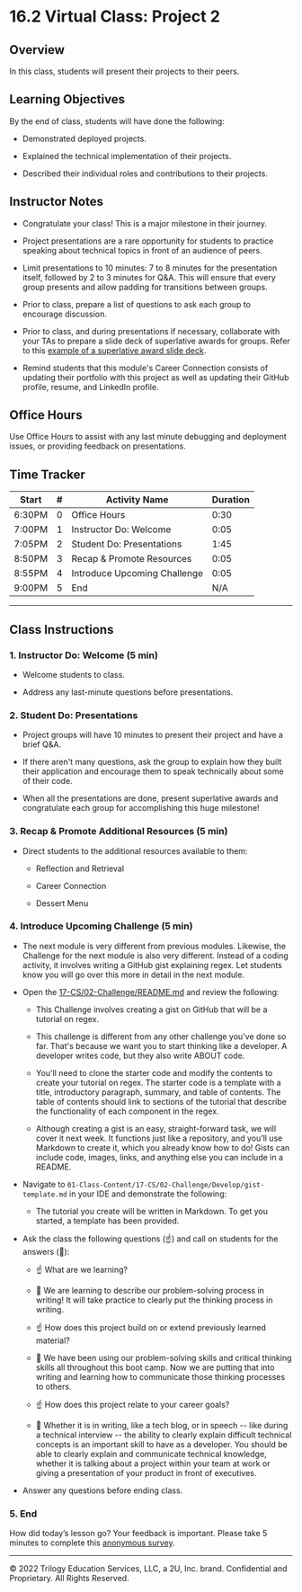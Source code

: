 # 16.2 Virtual Class: Project 2

## Overview

In this class, students will present their projects to their peers.

## Learning Objectives

By the end of class, students will have done the following:

* Demonstrated deployed projects.

* Explained the technical implementation of their projects.

* Described their individual roles and contributions to their projects.

## Instructor Notes

* Congratulate your class! This is a major milestone in their journey.

* Project presentations are a rare opportunity for students to practice speaking about technical topics in front of an audience of peers.

* Limit presentations to 10 minutes: 7 to 8 minutes for the presentation itself, followed by 2 to 3 minutes for Q&A. This will ensure that every group presents and allow padding for transitions between groups.

* Prior to class, prepare a list of questions to ask each group to encourage discussion.

* Prior to class, and during presentations if necessary, collaborate with your TAs to prepare a slide deck of superlative awards for groups. Refer to this [example of a superlative award slide deck](https://docs.google.com/presentation/d/1fJGzsclaQ5TKBk3EnL7Gc-bg1ijSGM6_oB1gvpKYnZE/edit?usp=sharing).

* Remind students that this module's Career Connection consists of updating their portfolio with this project as well as updating their GitHub profile, resume, and LinkedIn profile.

## Office Hours

Use Office Hours to assist with any last minute debugging and deployment issues, or providing feedback on presentations.

## Time Tracker

| Start  | #   | Activity Name                  | Duration |
| ------ | --- | ----------------------------   | -------- |
| 6:30PM | 0   | Office Hours                   | 0:30     |
| 7:00PM | 1   | Instructor Do: Welcome         | 0:05     |
| 7:05PM | 2   | Student Do: Presentations      | 1:45     |
| 8:50PM | 3   | Recap & Promote Resources      | 0:05     |
| 8:55PM | 4   | Introduce Upcoming Challenge   | 0:05     |
| 9:00PM | 5   | End                            | N/A      |

---

## Class Instructions

### 1. Instructor Do: Welcome (5 min)

* Welcome students to class.

* Address any last-minute questions before presentations.

### 2. Student Do: Presentations

* Project groups will have 10 minutes to present their project and have a brief Q&A.

* If there aren't many questions, ask the group to explain how they built their application and encourage them to speak technically about some of their code.

* When all the presentations are done, present superlative awards and congratulate each group for accomplishing this huge milestone!

### 3. Recap & Promote Additional Resources (5 min)

* Direct students to the additional resources available to them:

  * Reflection and Retrieval

  * Career Connection

  * Dessert Menu

### 4. Introduce Upcoming Challenge (5 min)

* The next module is very different from previous modules. Likewise, the Challenge for the next module is also very different. Instead of a coding activity, it involves writing a GitHub gist explaining regex. Let students know you will go over this more in detail in the next module.

* Open the [17-CS/02-Challenge/README.md](../../01-Class-Content/17-CS/02-Challenge/README.md) and review the following:

  * This Challenge involves creating a gist on GitHub that will be a tutorial on regex.

  * This challenge is different from any other challenge you've done so far. That's because we want you to start thinking like a developer. A developer writes code, but they also write ABOUT code.

  * You'll need to clone the starter code and modify the contents to create your tutorial on regex. The starter code is a template with a title, introductory paragraph, summary, and table of contents. The table of contents should link to sections of the tutorial that describe the functionality of each component in the regex.

  * Although creating a gist is an easy, straight-forward task, we will cover it next week. It functions just like a repository, and you’ll use Markdown to create it, which you already know how to do! Gists can include code, images, links, and anything else you can include in a README.

* Navigate to `01-Class-Content/17-CS/02-Challenge/Develop/gist-template.md` in your IDE and demonstrate the following:

  * The tutorial you create will be written in Markdown. To get you started, a template has been provided.

* Ask the class the following questions (☝️) and call on students for the answers (🙋):

  * ☝️ What are we learning?

  * 🙋 We are learning to describe our problem-solving process in writing! It will take practice to clearly put the thinking process in writing.

  * ☝️ How does this project build on or extend previously learned material?

  * 🙋 We have been using our problem-solving skills and critical thinking skills all throughout this boot camp. Now we are putting that into writing and learning how to communicate those thinking processes to others.

  * ☝️ How does this project relate to your career goals?

  * 🙋 Whether it is in writing, like a tech blog, or in speech -- like during a technical interview -- the ability to clearly explain difficult technical concepts is an important skill to have as a developer. You should be able to clearly explain and communicate technical knowledge, whether it is talking about a project within your team at work or giving a presentation of your product in front of executives.

* Answer any questions before ending class.

### 5. End

How did today’s lesson go? Your feedback is important. Please take 5 minutes to complete this [anonymous survey](https://forms.gle/3LozVjherGH83aG17).

---
© 2022 Trilogy Education Services, LLC, a 2U, Inc. brand.  Confidential and Proprietary.  All Rights Reserved.
